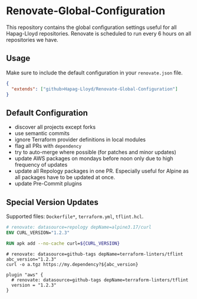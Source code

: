 # Renovate-Global-Configuration

This repository contains the global configuration settings useful for all Hapag-Lloyd repositories. Renovate is
scheduled to run every 6 hours on all repositories we have.

## Usage

Make sure to include the default configuration in your `renovate.json` file.

```json
{
  "extends": ["github>Hapag-Lloyd/Renovate-Global-Configuration"]
}
```

## Default Configuration

- discover all projects except forks
- use semantic commits
- ignore Terraform provider definitions in local modules
- flag all PRs with `dependency`
- try to auto-merge where possible (for patches and minor updates)
- update AWS packages on mondays before noon only due to high frequency of updates
- update all Repology packages in one PR. Especially useful for Alpine as all packages have to be updated at once.
- update Pre-Commit plugins

## Special Version Updates

Supported files: `Dockerfile*`, `terraform.yml`, `tflint.hcl`.

```dockerfile
# renovate: datasource=repology depName=alpine3.17/curl
ENV CURL_VERSION="1.2.3"

RUN apk add --no-cache curl=${CURL_VERSION}
```

```shell
# renovate: datasource=github-tags depName=terraform-linters/tflint
abc_version="1.2.3"
curl -o a.tgz https://my.dependency?${abc_version}
```

```hcl
plugin "aws" {
  # renovate: datasource=github-tags depName=terraform-linters/tflint
  version = "1.2.3"
}
```
